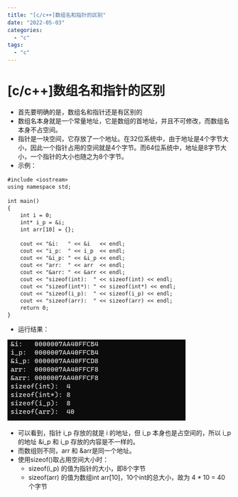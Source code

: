 ```yaml
---
title: "[c/c++]数组名和指针的区别"
date: "2022-05-03"
categories: 
  - "c"
tags: 
  - "c"
---
```

# [c/c++]数组名和指针的区别

- 首先要明确的是，数组名和指针还是有区别的
- 数组名本身就是一个常量地址，它是数组的首地址，并且不可修改，而数组名本身不占空间。
- 指针是一块空间，它存放了一个地址。在32位系统中，由于地址是4个字节大小，因此一个指针占用的空间就是4个字节。而64位系统中，地址是8字节大小，一个指针的大小也随之为8个字节。
- 示例：

```
#include <iostream>
using namespace std;

int main()
{
	int i = 0;
	int* i_p = &i;
	int arr[10] = {};

	cout << "&i:   " << &i   << endl;
	cout << "i_p:  " << i_p  << endl;
	cout << "&i_p: " << &i_p << endl;
	cout << "arr:  " << arr  << endl;
	cout << "&arr: " << &arr << endl;
	cout << "sizeof(int):  " << sizeof(int) << endl;
	cout << "sizeof(int*): " << sizeof(int*) << endl;
	cout << "sizeof(i_p):  " << sizeof(i_p) << endl;
	cout << "sizeof(arr):  " << sizeof(arr) << endl;
	return 0;
}
```

- 运行结果：

![](images/image-16.png)

- 可以看到，指针 i\_p 存放的就是 i 的地址，但 i\_p 本身也是占空间的，所以 i\_p 的地址 &i\_p 和 i\_p 存放的内容是不一样的。
- 而数组则不同，arr 和 &arr是同一个地址。
- 使用sizeof()取占用空间大小时：
    - sizeof(i\_p) 的值为指针的大小，即8个字节
    - sizeof(arr) 的值为数组int arr\[10\]，10个int的总大小，故为 4 \* 10 = 40 个字节
